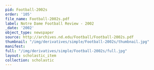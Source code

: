 ```yaml
---
pid: Football-2002s
order: '105'
file_name: Football-2002s.pdf
label: Notre Dame Football Review - 2002
_date: '2002'
object_type: newspaper
source: http://archives.nd.edu/Football/Football-2002s.pdf
thumbnail: "/img/derivatives/simple/Football-2002s/thumbnail.jpg"
manifest:
full: "/img/derivatives/simple/Football-2002s/full.jpg"
layout: scholastic_item
collection: scholastic
---
```

